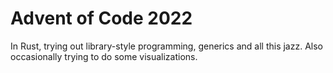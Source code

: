 # Advent of Code 2022

In Rust, trying out library-style programming, generics and all this jazz.
Also occasionally trying to do some visualizations.
